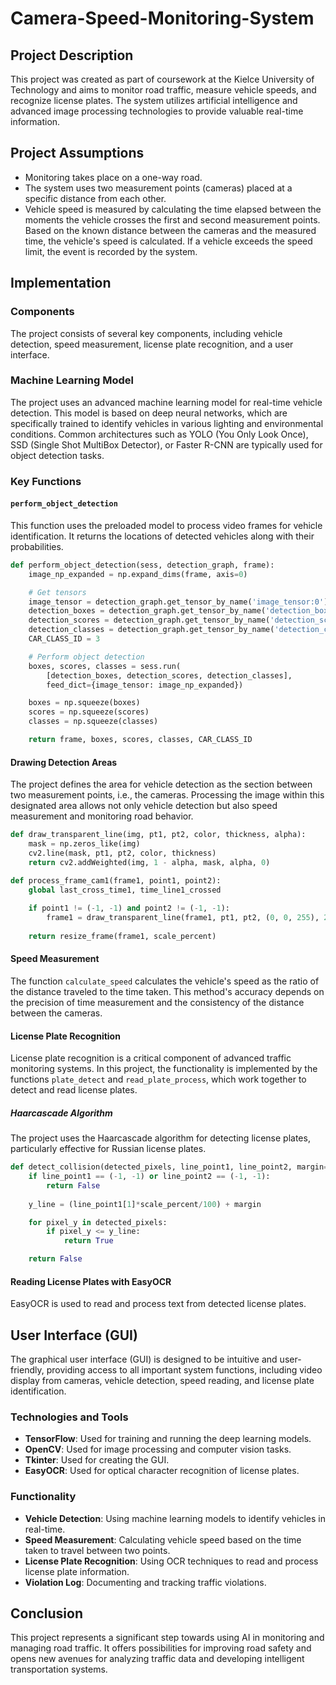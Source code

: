 # Camera-Speed-Monitoring-System


## Project Description

This project was created as part of coursework at the Kielce University of Technology and aims to monitor road traffic, measure vehicle speeds, and recognize license plates. The system utilizes artificial intelligence and advanced image processing technologies to provide valuable real-time information.

## Project Assumptions

- Monitoring takes place on a one-way road.
- The system uses two measurement points (cameras) placed at a specific distance from each other.
- Vehicle speed is measured by calculating the time elapsed between the moments the vehicle crosses the first and second measurement points. Based on the known distance between the cameras and the measured time, the vehicle's speed is calculated. If a vehicle exceeds the speed limit, the event is recorded by the system.

## Implementation

### Components

The project consists of several key components, including vehicle detection, speed measurement, license plate recognition, and a user interface.

### Machine Learning Model

The project uses an advanced machine learning model for real-time vehicle detection. This model is based on deep neural networks, which are specifically trained to identify vehicles in various lighting and environmental conditions. Common architectures such as YOLO (You Only Look Once), SSD (Single Shot MultiBox Detector), or Faster R-CNN are typically used for object detection tasks.

### Key Functions

#### `perform_object_detection`

This function uses the preloaded model to process video frames for vehicle identification. It returns the locations of detected vehicles along with their probabilities.

```python
def perform_object_detection(sess, detection_graph, frame):
    image_np_expanded = np.expand_dims(frame, axis=0)

    # Get tensors
    image_tensor = detection_graph.get_tensor_by_name('image_tensor:0')
    detection_boxes = detection_graph.get_tensor_by_name('detection_boxes:0')
    detection_scores = detection_graph.get_tensor_by_name('detection_scores:0')
    detection_classes = detection_graph.get_tensor_by_name('detection_classes:0')
    CAR_CLASS_ID = 3

    # Perform object detection
    boxes, scores, classes = sess.run(
        [detection_boxes, detection_scores, detection_classes],
        feed_dict={image_tensor: image_np_expanded})

    boxes = np.squeeze(boxes)
    scores = np.squeeze(scores)
    classes = np.squeeze(classes)

    return frame, boxes, scores, classes, CAR_CLASS_ID
```

#### Drawing Detection Areas

The project defines the area for vehicle detection as the section between two measurement points, i.e., the cameras. Processing the image within this designated area allows not only vehicle detection but also speed measurement and monitoring road behavior.

```python
def draw_transparent_line(img, pt1, pt2, color, thickness, alpha):
    mask = np.zeros_like(img)
    cv2.line(mask, pt1, pt2, color, thickness)
    return cv2.addWeighted(img, 1 - alpha, mask, alpha, 0)

def process_frame_cam1(frame1, point1, point2):
    global last_cross_time1, time_line1_crossed
    
    if point1 != (-1, -1) and point2 != (-1, -1):
        frame1 = draw_transparent_line(frame1, pt1, pt2, (0, 0, 255), 2, 0.3)
        
    return resize_frame(frame1, scale_percent)
```

#### Speed Measurement

The function `calculate_speed` calculates the vehicle's speed as the ratio of the distance traveled to the time taken. This method's accuracy depends on the precision of time measurement and the consistency of the distance between the cameras.

#### License Plate Recognition

License plate recognition is a critical component of advanced traffic monitoring systems. In this project, the functionality is implemented by the functions `plate_detect` and `read_plate_process`, which work together to detect and read license plates.

##### Haarcascade Algorithm

The project uses the Haarcascade algorithm for detecting license plates, particularly effective for Russian license plates.

```python
def detect_collision(detected_pixels, line_point1, line_point2, margin=-10):
    if line_point1 == (-1, -1) or line_point2 == (-1, -1):
        return False
    
    y_line = (line_point1[1]*scale_percent/100) + margin

    for pixel_y in detected_pixels:
        if pixel_y <= y_line:
            return True

    return False
```

#### Reading License Plates with EasyOCR

EasyOCR is used to read and process text from detected license plates.

## User Interface (GUI)

The graphical user interface (GUI) is designed to be intuitive and user-friendly, providing access to all important system functions, including video display from cameras, vehicle detection, speed reading, and license plate identification.

### Technologies and Tools

- **TensorFlow**: Used for training and running the deep learning models.
- **OpenCV**: Used for image processing and computer vision tasks.
- **Tkinter**: Used for creating the GUI.
- **EasyOCR**: Used for optical character recognition of license plates.

### Functionality

- **Vehicle Detection**: Using machine learning models to identify vehicles in real-time.
- **Speed Measurement**: Calculating vehicle speed based on the time taken to travel between two points.
- **License Plate Recognition**: Using OCR techniques to read and process license plate information.
- **Violation Log**: Documenting and tracking traffic violations.

## Conclusion

This project represents a significant step towards using AI in monitoring and managing road traffic. It offers possibilities for improving road safety and opens new avenues for analyzing traffic data and developing intelligent transportation systems.
